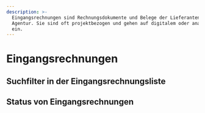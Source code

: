 ```yaml
---
description: >-
  Eingangsrechnungen sind Rechnungsdokumente und Belege der Lieferanten der
  Agentur. Sie sind oft projektbezogen und gehen auf digitalem oder analogem Weg
  ein.
---
```


# Eingangsrechnungen

## Suchfilter in der Eingangsrechnungsliste

## Status von Eingangsrechnungen

